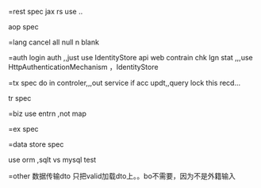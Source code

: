 
=rest spec
jax rs use ..


aop spec

=lang
cancel all null n blank 

=auth
login auth ,,just use IdentityStore api
web contrain chk lgn stat ,,,use HttpAuthenticationMechanism ，IdentityStore

=tx spec
do in controler,,,out service 
if acc updt,,query lock this recd...

tr spec

=biz
use entrn ,not map 

=ex spec

=data store spec

use orm ,sqlt vs mysql test

=other
数据传输dto 只把valid加载dto上。。bo不需要，因为不是外籍输入

